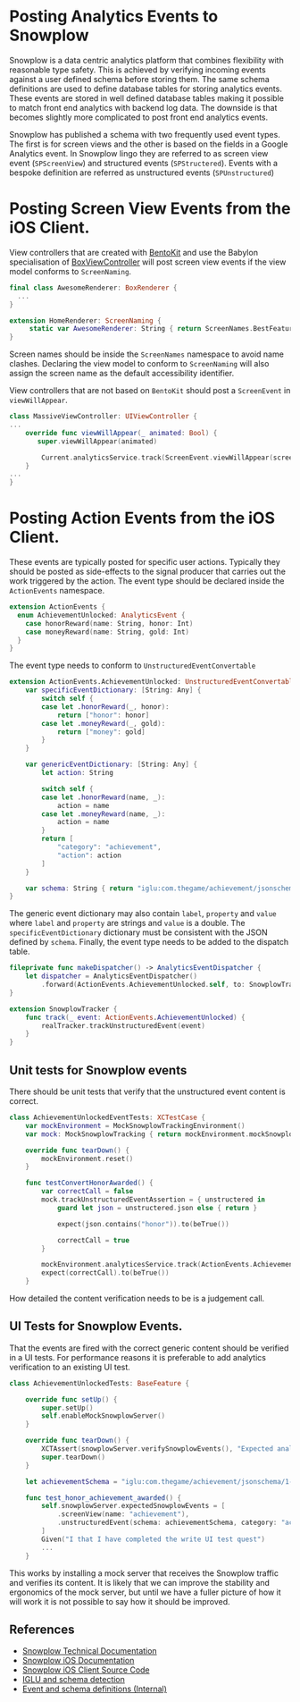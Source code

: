 # Posting Analytics Events to Snowplow

Snowplow is a data centric analytics platform that combines flexibility with reasonable type safety. This is achieved by verifying incoming events against a user defined schema before storing them. The same schema definitions are used to define database tables for storing analytics events. These events are stored in well defined database tables making it possible to match front end analytics with backend log data. The downside is that becomes slightly more complicated to post front end analytics events.

Snowplow has published a schema with two frequently used event types. The first is for screen views and the other is based on the fields in a Google Analytics event. In Snowplow lingo they are referred to as screen view event (`SPScreenView`) and structured events (`SPStructered`). Events with a bespoke definition are referred as unstructured events (`SPUnstructured`)

# Posting Screen View Events from the iOS Client.

View controllers that are created with [BentoKit](https://github.com/Babylonpartners/Bento) and use the Babylon specialisation of [BoxViewController](https://github.com/Babylonpartners/Bento/blob/master/BentoKit/BentoKit/Screen/BoxViewController.swift) will post screen view events if the view model conforms to `ScreenNaming`.

```swift
final class AwesomeRenderer: BoxRenderer {
  ...
}

extension HomeRenderer: ScreenNaming {
     static var AwesomeRenderer: String { return ScreenNames.BestFeatureEver.awesome }
}
```

Screen names should be inside the `ScreenNames` namespace to avoid name clashes. Declaring the view model to conform to `ScreenNaming` will also assign the screen name as the default accessibility identifier.

View controllers that are not based on `BentoKit` should post a `ScreenEvent` in `viewWillAppear`.

```swift
class MassiveViewController: UIViewController {
...
    override func viewWillAppear(_ animated: Bool) {
       super.viewWillAppear(animated)

        Current.analyticsService.track(ScreenEvent.viewWillAppear(screen: ScreenNames.OldSchoolFeature.massive))
    }
...
}
```

# Posting Action Events from the iOS Client.

These events are typically posted for specific user actions. Typically they should be posted as side-effects to the signal producer that carries out the work triggered by the action. The event type should be declared inside the `ActionEvents` namespace.

```swift
extension ActionEvents {
  enum AchievementUnlocked: AnalyticsEvent {
    case honorReward(name: String, honor: Int)
    case moneyReward(name: String, gold: Int)
  }
}
```

The event type needs to conform to `UnstructuredEventConvertable`

```swift
extension ActionEvents.AchievementUnlocked: UnstructuredEventConvertable {
    var specificEventDictionary: [String: Any] {
        switch self {
        case let .honorReward(_, honor):
            return ["honor": honor]
        case let .moneyReward(_, gold):
            return ["money": gold]
        }
    }

    var genericEventDictionary: [String: Any] {
        let action: String

        switch self {
        case let .honorReward(name, _):
            action = name
        case let .moneyReward(name, _):
            action = name
        }
        return [
            "category": "achievement",
            "action": action
        ]
    }

    var schema: String { return "iglu:com.thegame/achievement/jsonschema/1-0-0" }
}
```

The generic event dictionary may also contain `label`, `property` and `value` where `label` and `property` are strings and `value` is a double. The `specificEventDictionary` dictionary must be consistent with the JSON defined by `schema`. Finally, the event type needs to be added to the dispatch table.

```swift
fileprivate func makeDispatcher() -> AnalyticsEventDispatcher {
    let dispatcher = AnalyticsEventDispatcher()
        .forward(ActionEvents.AchievementUnlocked.self, to: SnowplowTracker.track)
}

extension SnowplowTracker {
    func track(_ event: ActionEvents.AchievementUnlocked) {
        realTracker.trackUnstructuredEvent(event)
    }
}
```

## Unit tests for Snowplow events

There should be unit tests that verify that the unstructured event content is correct.

```swift
class AchievementUnlockedEventTests: XCTestCase {
    var mockEnvironment = MockSnowplowTrackingEnvironment()
    var mock: MockSnowplowTracking { return mockEnvironment.mockSnowplowTracking }

    override func tearDown() {
        mockEnvironment.reset()
    }

    func testConvertHonorAwarded() {
        var correctCall = false
        mock.trackUnstructuredEventAssertion = { unstructered in
            guard let json = unstructered.json else { return }

            expect(json.contains("honor")).to(beTrue())

            correctCall = true
        }

        mockEnvironment.analyticesService.track(ActionEvents.AchievementUnlocked.honorReward(name: "Unit Test Written", honor: 50))
        expect(correctCall).to(beTrue())
    }
```

How detailed the content verification needs to be is a judgement call.

## UI Tests for Snowplow Events.

That the events are fired with the correct generic content should be verified in a UI tests. For performance reasons it is preferable to add analytics verification to an existing UI test.

```swift
class AchievementUnlockedTests: BaseFeature {

    override func setUp() {
        super.setUp()
        self.enableMockSnowplowServer()
    }

    override func tearDown() {
        XCTAssert(snowplowServer.verifySnowplowEvents(), "Expected analytics events were not posted")
        super.tearDown()
    }

    let achievementSchema = "iglu:com.thegame/achievement/jsonschema/1-0-0"

    func test_honor_achievement_awarded() {
        self.snowplowServer.expectedSnowplowEvents = [
            .screenView(name: "achievement"),
            .unstructuredEvent(schema: achievementSchema, category: "achievement", action: "UI test written", label: nil)
        ]
        Given("I that I have completed the write UI test quest")
        ...
    }
```

This works by installing a mock server that receives the Snowplow traffic and verifies its content. It is likely that we can improve the stability and ergonomics of the mock server, but until we have a fuller picture of how it will work it is not possible to say how it should be improved.

## References
- [Snowplow Technical Documentation](https://github.com/snowplow/snowplow/wiki/SnowPlow-technical-documentation)
- [Snowplow iOS Documentation](https://github.com/snowplow/snowplow/wiki/iOS-Tracker)
- [Snowplow iOS Client Source Code](https://github.com/snowplow/snowplow-objc-tracker)
- [IGLU and schema detection](https://github.com/snowplow/iglu/wiki/Iglu-technical-documentation)
- [Event and schema definitions (Internal)](https://github.com/Babylonpartners/com.babylonhealth-schema-registry)
